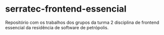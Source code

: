 # serratec-frontend-essencial
Repositório com os trabalhos dos grupos da turma 2 disciplina de frontend essencial da residência de software de petrópolis. 
